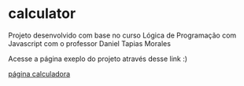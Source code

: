 # calculator
Projeto desenvolvido com base no curso Lógica de Programação com Javascript com o professor Daniel Tapias Morales

Acesse a página exeplo do projeto através desse link :)

[página calculadora](https://carolinafioroti.github.io/calculator-01/calculadora.html)
